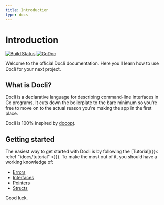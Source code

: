 ```yaml
---
title: Introduction
type: docs
---
```


# Introduction

[![Build Status](https://api.travis-ci.com/celicoo/docli.svg?branch=main)](https://app.travis-ci.com/celicoo/docli)
[![GoDoc](https://godoc.org/github.com/celicoo/docli/v2?status.svg)](https://godoc.org/github.com/celicoo/docli/v2)

Welcome to the official Docli documentation. Here you'll learn how to use Docli for your next project.

## What is Docli?

Docli is a declarative language for describing command-line interfaces in Go programs. It cuts down the boilerplate to the bare minimum so you're free to move on to the actual reason you're making the app in the first place.

Docli is 100% inspired by [docopt](https://github.com/docopt/docopt.go).

## Getting started

The easiest way to get started with Docli is by following the [Tutorial]({{< relref "/docs/tutorial" >}}). To make the most out of it, you should have a working knowledge of:

- [Errors](https://gobyexample.com/errors)
- [Interfaces](https://gobyexample.com/interfaces)
- [Pointers](https://gobyexample.com/pointers)
- [Structs](https://gobyexample.com/structs)

Good luck.

